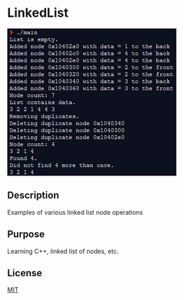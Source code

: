 # LinkedList

![example run](https://raw.githubusercontent.com/StanTsky/LinkedList/master/ExampleRun.PNG)

## Description
Examples of various linked list node operations

## Purpose
Learning C++, linked list of nodes, etc.

## License
[MIT](https://choosealicense.com/licenses/mit/)
